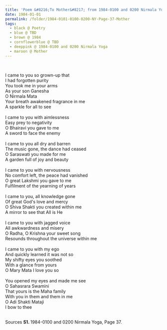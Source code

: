 ```yaml
---
title: 'Poem &#8216;To Mother&#8217; from 1984-0100 and 0200 Nirmala Yoga, Page 37'
date: 1984-01-01
permalink: /folder/1984-0101-0100-0200-NY-Page-37-Mother
tags:
  - black @ Poetry
  - blue @ TBD
  - brown @ 1984
  - cornflowerblue @ TBD
  - deeppink @ 1984-0100 and 0200 Nirmala Yoga
  - maroon @ Mother
---
```


<br>

<p>
I came to you so grown-up that<br>
I had forgotten purity<br>
You took me in your arms<br>
As your son Ganesha<br>
O Nirmala Mata<br>
Your breath awakened fragrance in me<br>
A sparkle for all to see<br>
<br>
I came to you with aimlessness<br>
Easy prey to negativity<br>
O Bhairavi you gave to me<br>
A sword to face the enemy<br>
<br>
I came to you all dry and barren<br>
The music gone, the dance had ceased<br>
O Saraswati you made for me<br>
A garden full of joy and beauty<br>
<br>
I came to you with nervousness<br>
No comfort left, the peace had vanished<br>
O great Lakshmi you gave to me<br>
Fulfilment of the yearning of years<br>
<br>
I came to you, all knowledge gone<br>
Of great God's love and mercy<br>
O Shiva Shakti you created within me<br>
A mirror to see that All is He<br>
<br>
I came to you with jagged voice<br>
All awkwardness and misery<br>
O Radha, O Krishna your sweet song<br>
Resounds throughout the universe within me<br>
<br>
I came to you with my ego<br>
And quickly learned it was not so<br>
My shifty eyes you soothed<br>
With a glance from yours<br>
O Mary Mata I love you so<br>
<br>
You opened my eyes and made me see<br>
O Sahasrara Swamini<br>
That yours is the Maha family<br>
With you in them and them in me<br>
O Adi Shakti Mataji<br>
I bow to thee<br>
</p>

<br>

<wave-list>
<list-title color="DarkSeaGreen" width="40">Sources</list-title>
  <list-item color="BlanchedAlmond"  width="280"><b>S1. </b> 1984-0100 and 0200 Nirmala Yoga, Page 37.</list-item>
</wave-list>